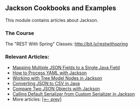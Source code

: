 ## Jackson Cookbooks and Examples

This module contains articles about Jackson.

### The Course
The "REST With Spring" Classes: http://bit.ly/restwithspring

### Relevant Articles: 
- [Mapping Multiple JSON Fields to a Single Java Field](https://www.baeldung.com/json-multiple-fields-single-java-field)
- [How to Process YAML with Jackson](https://www.baeldung.com/jackson-yaml)
- [Working with Tree Model Nodes in Jackson](https://www.baeldung.com/jackson-json-node-tree-model)
- [Converting JSON to CSV in Java](https://www.baeldung.com/java-converting-json-to-csv)
- [Compare Two JSON Objects with Jackson](https://www.baeldung.com/jackson-compare-two-json-objects)
- [Calling Default Serializer from Custom Serializer in Jackson](https://www.baeldung.com/jackson-call-default-serializer-from-custom-serializer)
- More articles: [[<-- prev]](/../jackson)
